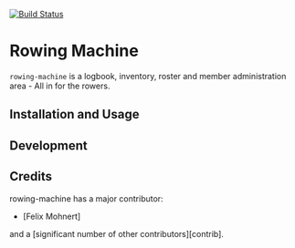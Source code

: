 [![Build Status](https://travis-ci.org/felixmohnert/rowing-machine.png)](https://travis-ci.org/felixmohnert/rowing-machine)
# Rowing Machine

`rowing-machine` is a logbook, inventory, roster and member administration area - All in for the rowers.

## Installation and Usage



## Development


## Credits

rowing-machine has a major contributor:

<!-- feel free to make these link wherever you wish -->
* [Felix Mohnert]

and a [significant number of other contributors][contrib].

[bootstrap]: https://github.com/twbs/bootstrap
